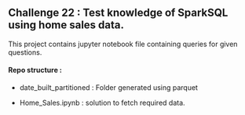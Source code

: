 ## Challenge 22 : Test knowledge of SparkSQL using home sales data.

This project contains jupyter notebook file containing queries for given questions.

#### Repo structure :

- date_built_partitioned : Folder generated using parquet 

- Home_Sales.ipynb : solution to fetch required data.
